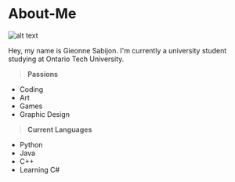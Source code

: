 # About-Me

![alt text](https://raw.githubusercontent.com/gieonneSabijon/About-Me/main/gieonneSabijonAboutMeBanner.jpg)

Hey, my name is Gieonne Sabijon. I'm currently a university student studying at Ontario Tech University. 

> **Passions**

 - Coding
 - Art
 - Games
 - Graphic Design
 

> **Current Languages**

 - Python
 - Java
 - C++
 - Learning C#
